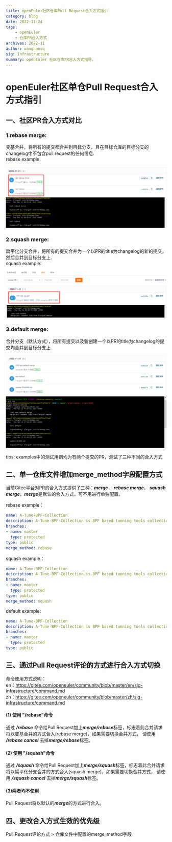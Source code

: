 ```yaml
---
title: openEuler社区仓库Pull Request合入方式指引
category: blog 
date: 2022-11-24
tags:
    - openEuler
    - 仓库PR合入方式
archives: 2022-11
author: wanghaosq
sig: Infrastructure
summary: openEuler 社区仓库PR合入方式指导。
---
```


# openEuler社区单仓Pull Request合入方式指引
## 一、社区PR合入方式对比
### 1.rebase merge:
变基合并，将所有的提交都合并到目标分支，且在目标仓库的目标分支的changelog中不包含pull request的任何信息.<br>
rebase example:<br>

<img src=./pictures/rebase.png>

<img src=./pictures/rebase-git.png>

<br>

### 2.squash merge: 
扁平化分支合并，将所有的提交合并为一个以PR的title为changelog的新的提交，然后合并到目标分支上.<br>
squash example: <br>

<img src=./pictures/squash.png>

<img src=./pictures/squash-git.png>

### 3.default merge: 
合并分支（默认方式），将所有提交以及新创建一个以PR的title为changelog的提交均合并到目标分支上.

<img src=./pictures/default.png>

<img src=./pictures/default-git.png>

tips: examples中的测试用例均为有两个提交的PR，测试了三种不同的合入方式<br>
## 二、单一仓库文件增加merge_method字段配置方式
当前Gitee平台对PR的合入方式提供了三种：***merge***， ***rebase merge***， ***squash merge***，***merge***是默认的合入方式，可不用进行单独配置。

rebase example：
```yaml
name: A-Tune-BPF-Collection
description: A-Tune-BPF-Collection is BPF based tunning tools collection
branches:
- name: master
  type: protected
type: public
merge_method: rebase
```

squash example：
```yaml
name: A-Tune-BPF-Collection
description: A-Tune-BPF-Collection is BPF based tunning tools collection
branches:
- name: master
  type: protected
type: public
merge_method: squash
```

default example:
```yaml
name: A-Tune-BPF-Collection
description: A-Tune-BPF-Collection is BPF based tunning tools collection
branches:
- name: master
  type: protected
type: public
```

## 三、通过Pull Request评论的方式进行合入方式切换
命令使用方式说明：
<br>
en：https://gitee.com/openeuler/community/blob/master/en/sig-infrastructure/command.md
<br>
zh：https://gitee.com/openeuler/community/blob/master/zh/sig-infrastructure/command.md
#### (1) 使用 "/rebase"命令
通过 ***/rebase*** 命令给Pull Request加上***merge/rebase***标签，标志着此合并请求将以变基合并的方式合入(rebase merge)，如果需要切换合并方式，
请使用 ***/rebase cancel*** 去掉***merge/rebase***标签。
#### (2) 使用 "/squash"命令
通过 ***/squash*** 命令给Pull Request加上***merge/squash***标签，标志着此合并请求将以扁平化分支合并的方式合入(squash merge)，如果需要切换合并方式，
请使用 ***/squash cancel*** 去掉***merge/squash***标签。
#### (3)两者均不使用
Pull Request将以默认的***merge***的方式进行合入。

## 四、更改合入方式生效的优先级
Pull Request评论方式 > 仓库文件中配置的merge_method字段
